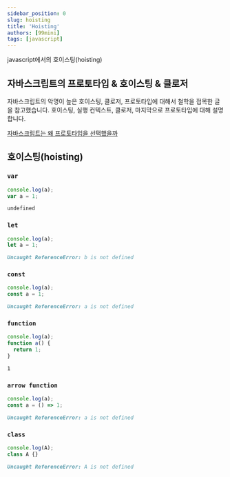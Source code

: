 ```yaml
---
sidebar_position: 0
slug: hoisting
title: 'Hoisting'
authors: [99mini]
tags: [javascript]
---
```


<!-- javascript 특징에 관한 것: 10 ~ 19 -->

javascript에서의 호이스팅(hoisting)

## 자바스크립트의 프로토타입 & 호이스팅 & 클로저

자바스크립트의 악명이 높은 호이스팅, 클로저, 프로토타입에 대해서 철학을 접목한 글을 참고했습니다. 호이스팅, 실행 컨텍스트, 클로저, 마지막으로 프로토타입에 대해 설명합니다.

[자바스크립트는 왜 프로토타입을 선택했을까](https://medium.com/@limsungmook/%EC%9E%90%EB%B0%94%EC%8A%A4%ED%81%AC%EB%A6%BD%ED%8A%B8%EB%8A%94-%EC%99%9C-%ED%94%84%EB%A1%9C%ED%86%A0%ED%83%80%EC%9E%85%EC%9D%84-%EC%84%A0%ED%83%9D%ED%96%88%EC%9D%84%EA%B9%8C-997f985adb42)

## 호이스팅(hoisting)

### `var`

```javascript title="var"
console.log(a);
var a = 1;
```

```md title="var output"
undefined
```

### `let`

```javascript title="let"
console.log(a);
let a = 1;
```

```md title="let output"
Uncaught ReferenceError: b is not defined
```

### `const`

```javascript title="const"
console.log(a);
const a = 1;
```

```md title="const output"
Uncaught ReferenceError: a is not defined
```

### `function`

```javascript title="function"
console.log(a);
function a() {
  return 1;
}
```

```md title="function output"
1
```

### `arrow function`

```javascript title="arrow function"
console.log(a);
const a = () => 1;
```

```md title="arrow function output"
Uncaught ReferenceError: a is not defined
```

### `class`

```javascript title="class"
console.log(A);
class A {}
```

```md title="class output"
Uncaught ReferenceError: A is not defined
```
